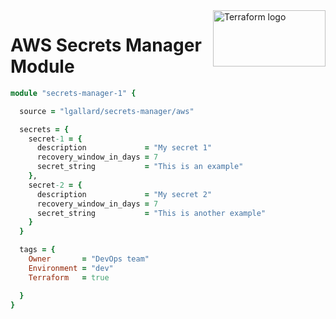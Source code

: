 <img src="https://boxboat.com/2020/02/04/writing-a-custom-terraform-provider/featured.png" alt="Terraform logo" title="Terraform" align="right" height="90" width="180"/>

# AWS Secrets Manager Module


```ruby
module "secrets-manager-1" {

  source = "lgallard/secrets-manager/aws"

  secrets = {
    secret-1 = {
      description             = "My secret 1"
      recovery_window_in_days = 7
      secret_string           = "This is an example"
    },
    secret-2 = {
      description             = "My secret 2"
      recovery_window_in_days = 7
      secret_string           = "This is another example"
    }
  }

  tags = {
    Owner       = "DevOps team"
    Environment = "dev"
    Terraform   = true

  }
}
```

